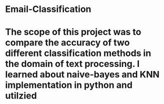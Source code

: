 # Email-Classification

# The scope of this project was to compare the accuracy of two different classification methods in the domain of text processing. I learned about naive-bayes and KNN implementation in python and utilzied 
